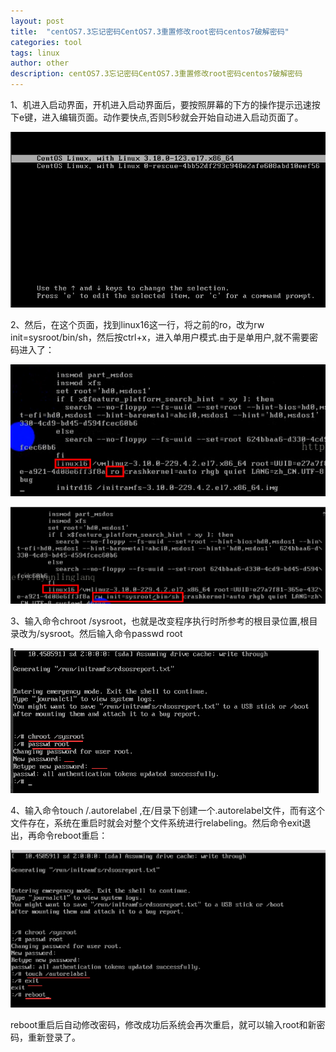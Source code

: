 ```yaml
---
layout: post
title:  "centOS7.3忘记密码CentOS7.3重置修改root密码centos7破解密码"
categories: tool
tags: linux 
author: other
description: centOS7.3忘记密码CentOS7.3重置修改root密码centos7破解密码
---
```


1、机进入启动界面，开机进入启动界面后，要按照屏幕的下方的操作提示迅速按下e键，进入编辑页面。动作要快点,否则5秒就会开始自动进入启动页面了。

[1]:/assets/images/post/2019-11-11-Centos7-forgot-posswork/1.jpg "启动界面"

![1][1]


2、然后，在这个页面，找到linux16这一行，将之前的ro，改为rw init=sysroot/bin/sh，然后按ctrl+x，进入单用户模式.由于是单用户,就不需要密码进入了：

[2.1]:/assets/images/post/2019-11-11-Centos7-forgot-posswork/2.1.png "单用户模式"

![2.1][2.1]


[2.2]:/assets/images/post/2019-11-11-Centos7-forgot-posswork/2.2.png "单用户模式"

![2.2][2.2]


3、输入命令chroot /sysroot，也就是改变程序执行时所参考的根目录位置,根目录改为/sysroot。然后输入命令passwd root


[3]:/assets/images/post/2019-11-11-Centos7-forgot-posswork/3.png "3"

![3][3]



4、输入命令touch /.autorelabel ,在/目录下创建一个.autorelabel文件，而有这个文件存在，系统在重启时就会对整个文件系统进行relabeling。然后命令exit退出，再命令reboot重启：

[4]:/assets/images/post/2019-11-11-Centos7-forgot-posswork/4.png "4"

![4][4]


reboot重启后自动修改密码，修改成功后系统会再次重启，就可以输入root和新密码，重新登录了。
